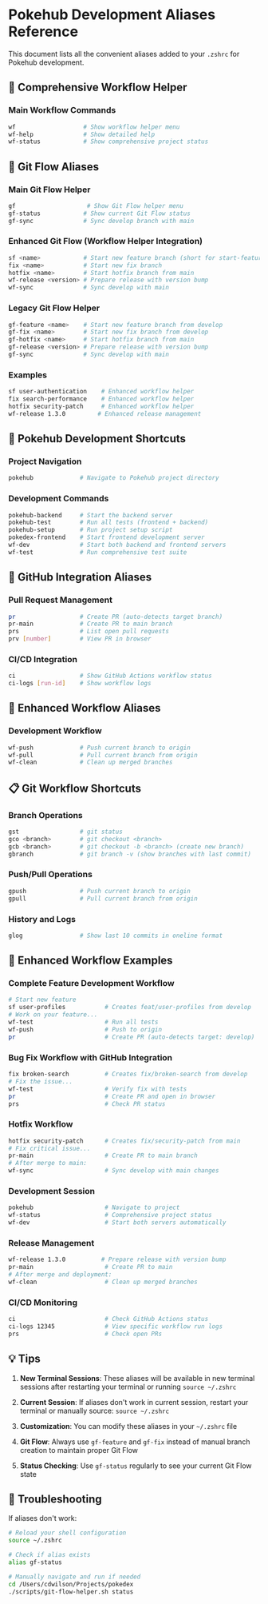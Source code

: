 # Pokehub Development Aliases Reference

This document lists all the convenient aliases added to your `.zshrc` for Pokehub development.

## 🚀 Comprehensive Workflow Helper

### Main Workflow Commands
```bash
wf                   # Show workflow helper menu
wf-help              # Show detailed help
wf-status            # Show comprehensive project status
```

## 🌳 Git Flow Aliases

### Main Git Flow Helper
```bash
gf                    # Show Git Flow helper menu
gf-status            # Show current Git Flow status
gf-sync              # Sync develop branch with main
```

### Enhanced Git Flow (Workflow Helper Integration)
```bash
sf <name>            # Start new feature branch (short for start-feature)
fix <name>           # Start new fix branch  
hotfix <name>        # Start hotfix branch from main
wf-release <version> # Prepare release with version bump
wf-sync              # Sync develop with main
```

### Legacy Git Flow Helper
```bash
gf-feature <name>    # Start new feature branch from develop
gf-fix <name>        # Start new fix branch from develop  
gf-hotfix <name>     # Start hotfix branch from main
gf-release <version> # Prepare release with version bump
gf-sync              # Sync develop with main
```

### Examples
```bash
sf user-authentication    # Enhanced workflow helper
fix search-performance    # Enhanced workflow helper
hotfix security-patch     # Enhanced workflow helper
wf-release 1.3.0         # Enhanced release management
```

## 🚀 Pokehub Development Shortcuts

### Project Navigation
```bash
pokehub             # Navigate to Pokehub project directory
```

### Development Commands
```bash
pokehub-backend     # Start the backend server
pokehub-test        # Run all tests (frontend + backend)
pokehub-setup       # Run project setup script
pokedex-frontend    # Start frontend development server
wf-dev              # Start both backend and frontend servers
wf-test             # Run comprehensive test suite
```

## 📝 GitHub Integration Aliases

### Pull Request Management
```bash
pr                  # Create PR (auto-detects target branch)
pr-main             # Create PR to main branch
prs                 # List open pull requests
prv [number]        # View PR in browser
```

### CI/CD Integration
```bash
ci                  # Show GitHub Actions workflow status
ci-logs [run-id]    # Show workflow logs
```

## 🔄 Enhanced Workflow Aliases

### Development Workflow
```bash
wf-push             # Push current branch to origin
wf-pull             # Pull current branch from origin
wf-clean            # Clean up merged branches
```

## 📋 Git Workflow Shortcuts

### Branch Operations
```bash
gst                 # git status
gco <branch>        # git checkout <branch>
gcb <branch>        # git checkout -b <branch> (create new branch)
gbranch             # git branch -v (show branches with last commit)
```

### Push/Pull Operations
```bash
gpush               # Push current branch to origin
gpull               # Pull current branch from origin
```

### History and Logs
```bash
glog                # Show last 10 commits in oneline format
```

## 🔄 Enhanced Workflow Examples

### Complete Feature Development Workflow
```bash
# Start new feature
sf user-profiles           # Creates feat/user-profiles from develop
# Work on your feature...
wf-test                    # Run all tests
wf-push                    # Push to origin
pr                         # Create PR (auto-detects target: develop)
```

### Bug Fix Workflow with GitHub Integration
```bash
fix broken-search          # Creates fix/broken-search from develop
# Fix the issue...
wf-test                    # Verify fix with tests
pr                         # Create PR and open in browser
prs                        # Check PR status
```

### Hotfix Workflow
```bash
hotfix security-patch      # Creates fix/security-patch from main
# Fix critical issue...
pr-main                    # Create PR to main branch
# After merge to main:
wf-sync                    # Sync develop with main changes
```

### Development Session
```bash
pokehub                    # Navigate to project
wf-status                  # Comprehensive project status
wf-dev                     # Start both servers automatically
```

### Release Management
```bash
wf-release 1.3.0          # Prepare release with version bump
pr-main                    # Create PR to main
# After merge and deployment:
wf-clean                   # Clean up merged branches
```

### CI/CD Monitoring
```bash
ci                         # Check GitHub Actions status
ci-logs 12345              # View specific workflow run logs
prs                        # Check open PRs
```

## 💡 Tips

1. **New Terminal Sessions**: These aliases will be available in new terminal sessions after restarting your terminal or running `source ~/.zshrc`

2. **Current Session**: If aliases don't work in current session, restart your terminal or manually source: `source ~/.zshrc`

3. **Customization**: You can modify these aliases in your `~/.zshrc` file

4. **Git Flow**: Always use `gf-feature` and `gf-fix` instead of manual branch creation to maintain proper Git Flow

5. **Status Checking**: Use `gf-status` regularly to see your current Git Flow state

## 🔧 Troubleshooting

If aliases don't work:
```bash
# Reload your shell configuration
source ~/.zshrc

# Check if alias exists
alias gf-status

# Manually navigate and run if needed
cd /Users/cdwilson/Projects/pokedex
./scripts/git-flow-helper.sh status
```

